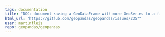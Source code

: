 ```yaml
---
tags: documentation
title: "DOC: document saving a GeoDataFrame with more GeoSeries to a file"
html_url: "https://github.com/geopandas/geopandas/issues/2357"
user: martinfleis
repo: geopandas/geopandas
---
```


